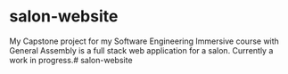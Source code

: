 # salon-website
My Capstone project for my Software Engineering Immersive course with General Assembly is a full stack web application for a salon. Currently a work in progress.# salon-website
